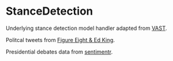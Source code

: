 # StanceDetection

Underlying stance detection model handler adapted from [VAST](https://github.com/emilyallaway/zero-shot-stance).

Politcal tweets from [Figure Eight & Ed King](https://www.kaggle.com/datasets/crowdflower/political-social-media-posts/).

Presidential debates data from [sentimentr](https://github.com/trinker/sentimentr).
